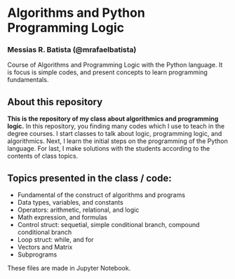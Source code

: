 # Algorithms and Python Programming Logic
### Messias R. Batista (@mrafaelbatista)


<p>Course of Algorithms and Programming Logic with the Python language. It is focus is simple codes, and present concepts to learn programming fundamentals.</p>

## About this repository

<p><strong>This is the repository of my class about algorithmics and programming logic.</strong> In this repository, you finding many codes which I use to teach in the degree courses.
I start classes to talk about logic, programming logic, and algorithmics. Next, I learn the initial steps on the programming of the Python language. For last, I make solutions with the students according to the contents of class topics.</p>

## Topics presented in the class / code:

<ul>
    <li>Fundamental of the construct of algorithms and programs</li>
    <li>Data types, variables, and constants</li>
    <li>Operators: arithmetic, relational, and logic</li>
    <li>Math expression, and formulas</li>
    <li>Control struct: sequetial, simple conditional branch, compound conditional branch</li>
    <li>Loop struct: while, and for</li>
    <li>Vectors and Matrix</li>
    <li>Subprograms</li>
</ul>

These files are made in Jupyter Notebook. 
